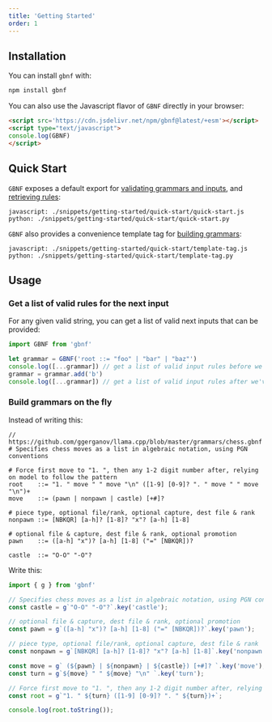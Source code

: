 ```yaml
---
title: 'Getting Started'
order: 1
---
```


## Installation

You can install `gbnf` with:

```bash
npm install gbnf
```

You can also use the Javascript flavor of `GBNF` directly in your browser:

```html
<script src='https://cdn.jsdelivr.net/npm/gbnf@latest/+esm'></script>
<script type="text/javascript">
console.log(GBNF)
</script>
```

## Quick Start

`GBNF` exposes a default export for [validating grammars and inputs](validations/grammar), and [retrieving rules](state-rules):

```multiple
javascript: ./snippets/getting-started/quick-start/quick-start.js
python: ./snippets/getting-started/quick-start/quick-start.py
```

`GBNF` also provides a convenience template tag for [building grammars](writing):

```multiple
javascript: ./snippets/getting-started/quick-start/template-tag.js
python: ./snippets/getting-started/quick-start/template-tag.py
```

## Usage

### Get a list of valid rules for the next input

For any given valid string, you can get a list of valid next inputs that can be provided:

```javascript
import GBNF from 'gbnf'

let grammar = GBNF('root ::= "foo" | "bar" | "baz"')
console.log([...grammar]) // get a list of valid input rules before we've added any text
grammar = grammar.add('b')
console.log([...grammar]) // get a list of valid input rules after we've added some text'
```

### Build grammars on the fly

Instead of writing this:

```gbnf
// https://github.com/ggerganov/llama.cpp/blob/master/grammars/chess.gbnf
# Specifies chess moves as a list in algebraic notation, using PGN conventions

# Force first move to "1. ", then any 1-2 digit number after, relying on model to follow the pattern
root    ::= "1. " move " " move "\n" ([1-9] [0-9]? ". " move " " move "\n")+
move    ::= (pawn | nonpawn | castle) [+#]?

# piece type, optional file/rank, optional capture, dest file & rank
nonpawn ::= [NBKQR] [a-h]? [1-8]? "x"? [a-h] [1-8]

# optional file & capture, dest file & rank, optional promotion
pawn    ::= ([a-h] "x")? [a-h] [1-8] ("=" [NBKQR])?

castle  ::= "O-O" "-O"?
```

Write this:

```javascript
import { g } from 'gbnf'

// Specifies chess moves as a list in algebraic notation, using PGN conventions
const castle = g`"O-O" "-O"?`.key('castle');

// optional file & capture, dest file & rank, optional promotion
const pawn = g`([a-h] "x")? [a-h] [1-8] ("=" [NBKQR])?`.key('pawn');

// piece type, optional file/rank, optional capture, dest file & rank
const nonpawn = g`[NBKQR] [a-h]? [1-8]? "x"? [a-h] [1-8]`.key('nonpawn');

const move = g` (${pawn} | ${nonpawn} | ${castle}) [+#]? `.key('move');
const turn = g`${move} " " ${move} "\n" `.key('turn');

// Force first move to "1. ", then any 1-2 digit number after, relying on model to follow the pattern
const root = g`"1. " ${turn} ([1-9] [0-9]? ". " ${turn})+`;

console.log(root.toString());
```
